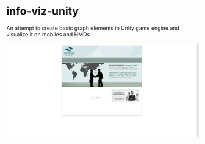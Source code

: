 # info-viz-unity
An attempt to create basic graph elements in Unity game engine and visualize it on mobiles and HMDs


![Xpress Website](https://github.com/iebeid/xpress-integration-website/blob/master/xpress-screenshot.png "Xpress Website")
